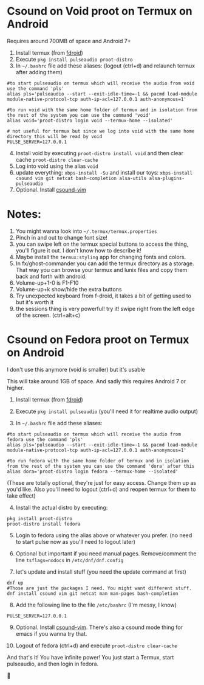 
# Csound on Void proot on Termux on Android
Requires around 700MB of space and Android 7+

1. Install termux (from [fdroid](https://f-droid.org/))
2. Execute `pkg install pulseaudio proot-distro`
3. In `~/.bashrc` file add these aliases: (logout (ctrl+d) and relaunch termux after adding them)
```
#to start pulseaudio on termux which will receive the audio from void use the command 'pls'
alias pls='pulseaudio --start --exit-idle-time=-1 && pacmd load-module module-native-protocol-tcp auth-ip-acl=127.0.0.1 auth-anonymous=1'

#to run void with the same home folder of termux and in isolation from the rest of the system you can use the command 'void'
alias void='proot-distro login void --termux-home --isolated'

# not useful for termux but since we log into void with the same home directory this will be read by void
PULSE_SERVER=127.0.0.1
```
4. Install void by executing `proot-distro install void` and then clear cache `proot-distro clear-cache`
5. Log into void using the alias `void`
6. update everything: `xbps-install -Su` and install our toys: `xbps-install csound vim git netcat bash-completion alsa-utils alsa-plugins-pulseaudio`
7. Optional. Install [csound-vim](https://github.com/luisjure/csound-vim)

# Notes:
1. You might wanna look into `~/.termux/termux.properties`
2. Pinch in and out to change font size!
3. you can swipe left on the termux special buttons to access the thing, you'll figure it out. I don't know how to describe it!
4. Maybe install the `termux:styling` app for changing fonts and colors.
5. In fx/ghost-commander you can add the termux directory as a storage. That way you can browse your termux and lunix files and copy them back and forth with android.
6. Volume-up+1-0 is F1-F10
7. Volume-up+k show/hide the extra buttons
8. Try unexpected keyboard from f-droid, it takes a bit of getting used to but it's worth it
9. the sessions thing is very powerful! try it! swipe right from the left edge of the screen. (ctrl+alt+c)


# Csound on Fedora proot on Termux on Android
I don't use this anymore (void is smaller) but it's usable

This will take around 1GB of space. And sadly this requires Android 7 or higher.

1. Install termux (from [fdroid](https://f-droid.org/))

2. Execute `pkg install pulseaudio` (you'll need it for realtime audio output)

3. In `~/.bashrc` file add these aliases:
```
#to start pulseaudio on termux which will receive the audio from fedora use the command 'pls'
alias pls='pulseaudio --start --exit-idle-time=-1 && pacmd load-module module-native-protocol-tcp auth-ip-acl=127.0.0.1 auth-anonymous=1'

#to run fedora with the same home folder of termux and in isolation from the rest of the system you can use the command 'dora' after this
alias dora='proot-distro login fedora --termux-home --isolated'
```
(These are totally optional, they're just for easy access. Change them up as you'd like. Also you'll need to logout (ctrl+d) and reopen termux for them to take effect)

4. Install the actual distro by executing:
```
pkg install proot-distro
proot-distro install fedora
```

5. Login to fedora using the alias above or whatever you prefer. (no need to start pulse now as you'll need to logout later)

6. Optional but important if you need manual pages. Remove/comment the line `tsflags=nodocs` in `/etc/dnf/dnf.config`

7. let's update and install stuff (you need the update command at first)
```
dnf up
#Those are just the packages I need. You might want different stuff.
dnf install csound vim git netcat man man-pages bash-completion
```

8. Add the following line to the file `/etc/bashrc` (I'm messy, I know)
```
PULSE_SERVER=127.0.0.1
```

9. Optional. Install [csound-vim](https://github.com/luisjure/csound-vim). There's also a csound mode thing for emacs if you wanna try that.

10. Logout of fedora (ctrl+d) and execute `proot-distro clear-cache`

And that's it! You have infinite power! You just start a Termux, start pulseaudio, and then login in fedora.


💜
